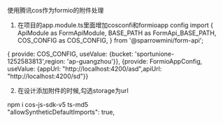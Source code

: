 使用腾讯cos作为formio的附件处理
1. 在项目的app.module.ts里面增加cosconfi和formioapp config
import {
  ApiModule as FormApiModule,
  BASE_PATH as FormApi_BASE_PATH,
  COS_CONFIG as COS_CONFIG,
} from '@sparrowmini/form-api';

{ provide: COS_CONFIG, useValue: {bucket: 'sportunione-1252583813',region: 'ap-guangzhou'}},
{provide: FormioAppConfig, useValue: {appUrl: "http://localhost:4200/asd",apiUrl: "http://localhost:4200/sd"}}

2. 在设计添加附件的时候,勾选storage为url


npm i cos-js-sdk-v5 ts-md5  
"allowSyntheticDefaultImports": true,
